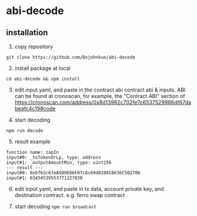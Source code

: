 # abi-decode

## installation

1. copy repository

`git clone https://github.com/0xjohnkuo/abi-decode`

2. install package at local

`cd abi-decode && npm install`

3. edit input.yaml, and paste in the contract abi
contract abi & inputs. 
ABI can be found at cronoscan, for example, the "Contract ABI" section of https://cronoscan.com/address/0x8d13982c702fe7c6537529986df67dabeafc4c19#code

4. start decoding

`npm run decode`

5. result example
```
function name: zapIn
input#0: _toTokenOrLp, type: address
input#1: _outputAmountMin, type: uint256
--- result ---
input#0: 0xbf62c67eA509E86F07c8c69d0286C0636C50270b
input#1: 63454539553771227830
```

6. edit input.yaml, and paste in tx data, account private key, and destination contract. e.g. ferro swap contract

7. start decoding
`npm run broadcast`

